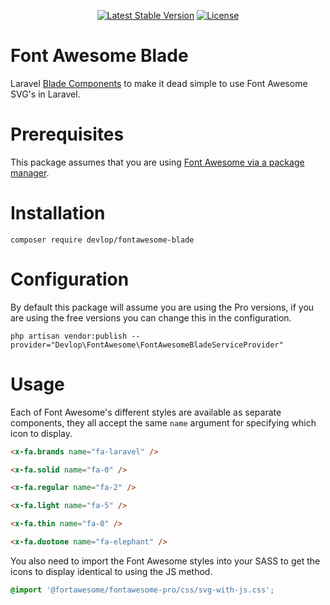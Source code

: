 <p align="center">
    <a href="https://packagist.org/packages/devlop/fontawesome-blade"><img src="https://img.shields.io/packagist/v/devlop/fontawesome-blade" alt="Latest Stable Version"></a>
    <a href="https://github.com/devlop/fontawesome-blade/blob/master/LICENSE.md"><img src="https://img.shields.io/packagist/l/devlop/fontawesome-blade" alt="License"></a>
</p>

# Font Awesome Blade

Laravel [Blade Components](https://laravel.com/docs/8.x/blade#components) to make it dead simple to use Font Awesome SVG's in Laravel.

# Prerequisites

This package assumes that you are using [Font Awesome via a package manager](https://fontawesome.com/how-to-use/on-the-web/setup/using-package-managers).

# Installation

```
composer require devlop/fontawesome-blade
```

# Configuration

By default this package will assume you are using the Pro versions, if you are using the free versions you can change this in the configuration.

```
php artisan vendor:publish --provider="Devlop\FontAwesome\FontAwesomeBladeServiceProvider"
```

# Usage

Each of Font Awesome's different styles are available as separate components, they all accept the same `name` argument for specifying which icon to display.

```html
<x-fa.brands name="fa-laravel" />

<x-fa.solid name="fa-0" />

<x-fa.regular name="fa-2" />

<x-fa.light name="fa-5" />

<x-fa.thin name="fa-0" />

<x-fa.duotone name="fa-elephant" />
```

You also need to import the Font Awesome styles into your SASS to get the icons to display identical to using the JS method.

```scss
@import '@fortawesome/fontawesome-pro/css/svg-with-js.css';
```
